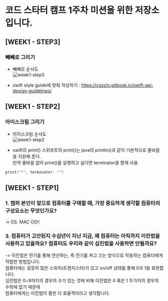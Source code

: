 # 코드 스타터 캠프 1주차 미션을 위한 저장소입니다.

## [WEEK1 - STEP3]
### 빼빼로 그리기
- 빼빼로 순서도 <br>
![week1-step3](https://github.com/hogang1223/swift-starter-week1/blob/2_hogang1223/FlowChart/fix1-week1-step3.png?raw=true)

- swift style guide에 맞춰 작성하기 : https://cozzin.gitbook.io/swift-api-design-guidelines/


## [WEEK1 - STEP2]
### 아이스크림 그리기
- 아이스크림 순서도<br>
![week1-step2](https://github.com/hogang1223/swift-starter-week1/blob/2_hogang1223/FlowChart/fix2-week1-step2.png?raw=true)

- swift의 print()
스위프트의 print()는 java의 println()과 같이 기본적으로 줄바꿈을 지원해 준다.<br>
만약 줄바꿈 없이 print()를 실행하고 싶다면 terminator을 함께 사용
```swift
print("*", terminator: "")
```


## [WEEK1 - STEP1]
### 1. 캠퍼 본인이 앞으로 컴퓨터를 구매할 때, 가장 중요하게 생각할 컴퓨터의 구성요소는 무엇인가요?
-> OS. MAC OS!!

### 3. 컴퓨터가 고안된지 수십년이 지난 지금, 왜 컴퓨터는 아직까지 이진법을 사용하고 있을까요? 컴퓨터도 우리와 같이 십진법을 사용하면 안될까요?
-> 이진법은 전기를 통해 연산하는, 즉 전기를 켜고 끄는 방식으로 작동하는 컴퓨터에게 적합한 방법입니다.<br>
컴퓨터에는 굉장히 많은 스위치(트렌지스터)가 있고 on/off 상태를 통해 0과 1을 표현합니다.<br>
십진법은 0~9까지의 경우의 수가 있는 것에 비해 이진법은 0 혹은 1 두가지의 경우의 수밖에 없기 때문에<br>
컴퓨터에게는 이진법이 훨씬 더 효율적이라고 생각합니다.<br>

